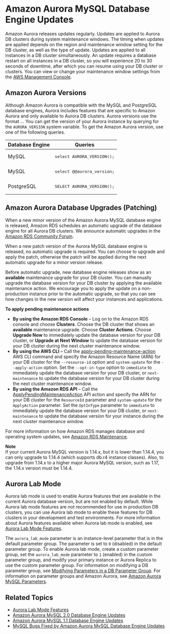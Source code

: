 # Amazon Aurora MySQL Database Engine Updates<a name="AuroraMySQL.Updates"></a>

Amazon Aurora releases updates regularly\. Updates are applied to Aurora DB clusters during system maintenance windows\. The timing when updates are applied depends on the region and maintenance window setting for the DB cluster, as well as the type of update\. Updates are applied to all instances in a DB cluster simultaneously\. An update requires a database restart on all instances in a DB cluster, so you will experience 20 to 30 seconds of downtime, after which you can resume using your DB cluster or clusters\. You can view or change your maintenance window settings from the [AWS Management Console](https://console.aws.amazon.com/)\. 

## Amazon Aurora Versions<a name="AuroraMySQL.Updates.Versions"></a>

Although Amazon Aurora is compatible with the MySQL and PostgreSQL database engines, Aurora includes features that are specific to Amazon Aurora and only available to Aurora DB clusters\. Aurora versions use the format <major version>\.<minor version>\.<patch version>\. You can get the version of your Aurora instance by querying for the `AURORA_VERSION` system variable\. To get the Amazon Aurora version, use one of the following queries\.


| Database Engine | Queries | 
| --- | --- | 
|   MySQL   |  <pre>select AURORA_VERSION();</pre>  | 
|   MySQL   |  <pre>select @@aurora_version;</pre>  | 
|   PostgreSQL   |  <pre>SELECT AURORA_VERSION();</pre>  | 

## Amazon Aurora Database Upgrades \(Patching\)<a name="AuroraMySQL.Updates.Patching"></a>

When a new minor version of the Amazon Aurora MySQL database engine is released, Amazon RDS schedules an automatic upgrade of the database engine for all Aurora DB clusters\. We announce automatic upgrades in the [Amazon RDS Community Forum](https://forums.aws.amazon.com/forum.jspa?forumID=60)\.

When a new patch version of the Aurora MySQL database engine is released, no automatic upgrade is required\. You can choose to upgrade and apply the patch, otherwise the patch will be applied during the next automatic upgrade for a minor version release\. 

Before automatic upgrade, new database engine releases show as an **available** maintenance upgrade for your DB cluster\. You can manually upgrade the database version for your DB cluster by applying the available maintenance action\. We encourage you to apply the update on a non\-production instance prior to the automatic upgrade, so that you can see how changes in the new version will affect your instances and applications\.

**To apply pending maintenance actions**
+ **By using the Amazon RDS Console** – Log on to the Amazon RDS console and choose **Clusters**\. Choose the DB cluster that shows an **available** maintenance upgrade\. Choose **Cluster Actions**\. Choose **Upgrade Now** to immediately update the database version for your DB cluster, or **Upgrade at Next Window** to update the database version for your DB cluster during the next cluster maintenance window\. 
+ **By using the AWS CLI** – Call the [apply\-pending\-maintenance\-action](http://docs.aws.amazon.com/cli/latest/reference/rds/apply-pending-maintenance-action.html) AWS CLI command and specify the Amazon Resource Name \(ARN\) for your DB cluster for the `--resource-id` option and `system-update` for the `--apply-action` option\. Set the `--opt-in-type` option to `immediate` to immediately update the database version for your DB cluster, or `next-maintenance` to update the database version for your DB cluster during the next cluster maintenance window\. 
+ **By using the Amazon RDS API** – Call the [ApplyPendingMaintenanceAction](http://docs.aws.amazon.com/AmazonRDS/latest/APIReference/API_ApplyPendingMaintenanceAction.html) API action and specify the ARN for your DB cluster for the `ResourceId` parameter and `system-update` for the `ApplyAction` parameter\. Set the `OptInType` parameter to `immediate` to immediately update the database version for your DB cluster, or `next-maintenance` to update the database version for your instance during the next cluster maintenance window\. 

For more information on how Amazon RDS manages database and operating system updates, see [Amazon RDS Maintenance](USER_UpgradeDBInstance.Maintenance.md)\. 

**Note**  
If your current Aurora MySQL version is 1\.14\.x, but it is lower than 1\.14\.4, you can only upgrade to 1\.14\.4 \(which supports db\.r4 instance classes\)\. Also, to upgrade from 1\.14\.x to a higher major Aurora MySQL version, such as 1\.17, the 1\.14\.x version must be 1\.14\.4\.

## Aurora Lab Mode<a name="AuroraMySQL.Updates.LabMode"></a>

Aurora lab mode is used to enable Aurora features that are available in the current Aurora database version, but are not enabled by default\. While Aurora lab mode features are not recommended for use in production DB clusters, you can use Aurora lab mode to enable these features for DB clusters in your development and test environments\. For more information about Aurora features available when Aurora lab mode is enabled, see [Aurora Lab Mode Features](AuroraMySQL.Updates.LabModeFeatures.md)\.

The `aurora_lab_mode` parameter is an instance\-level parameter that is in the default parameter group\. The parameter is set to `0` \(disabled\) in the default parameter group\. To enable Aurora lab mode, create a custom parameter group, set the `aurora_lab_mode` parameter to `1` \(enabled\) in the custom parameter group, and modify your primary instance or Aurora Replica to use the custom parameter group\. For information on modifying a DB parameter group, see [Modifying Parameters in a DB Parameter Group](USER_WorkingWithParamGroups.md#USER_WorkingWithParamGroups.Modifying)\. For information on parameter groups and Amazon Aurora, see [Amazon Aurora MySQL Parameters](AuroraMySQL.Reference.md#AuroraMySQL.Reference.ParameterGroups)\.

## Related Topics<a name="AuroraMySQL.Updates.Related"></a>
+ [Aurora Lab Mode Features](AuroraMySQL.Updates.LabModeFeatures.md)
+ [Amazon Aurora MySQL 2\.0 Database Engine Updates ](AuroraMySQL.Updates.20Updates.md)
+ [Amazon Aurora MySQL 1\.1 Database Engine Updates ](AuroraMySQL.Updates.11Updates.md)
+ [MySQL Bugs Fixed by Amazon Aurora MySQL Database Engine Updates](AuroraMySQL.Updates.MySQLBugs.md)